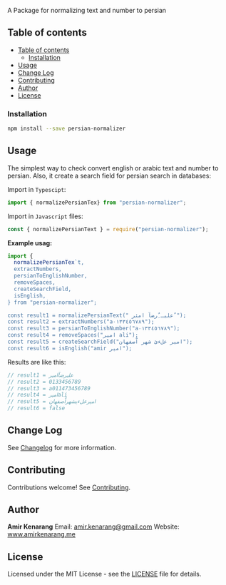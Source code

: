 
A Package for normalizing text and number to persian

## Table of contents

- [Table of contents](#table-of-contents)
  - [Installation](#installation)
- [Usage](#usage)
- [Change Log](#change-log)
- [Contributing](#contributing)
- [Author](#author)
- [License](#license)

### Installation

```bash
npm install --save persian-normalizer
```

## Usage

The simplest way to check convert english or arabic text and number to persian. Also, it create a search field for persian search in databases:

Import in `Typescipt`:

```ts
import { normalizePersianTex} from "persian-normalizer";

```

Import in `Javascript` files:

```js
const { normalizePersianText } = require("persian-normalizer");
```

**Example usag:**

```ts
import {
  normalizePersianTex`t,
  extractNumbers,
  persianToEnglishNumber,
  removeSpaces,
  createSearchField,
  isEnglish,
} from "persian-normalizer";

const result1 = normalizePersianText(" علیـ ٌِرضآ امئر ٌ");
const result2 = extractNumbers("a٠١۳٣٤٥٦٧٨٩");
const result3 = persianToEnglishNumber("a٠١۳٣٤٥٦٧٨٩");
const result4 = removeSpaces("امیر ali");
const result5 = createSearchField("امیر علءئ شهر اّصفهان");
const result6 = isEnglish("amir امیر");

```

Results are like this:

```ts
// result1 = علیرضآامیر
// result2 = 0133456789
// result3 = a011473456789
// result4 = امیرali
// result5 = امیرعلءیشهراّصفهان
// result6 = false
```

## Change Log

See [Changelog](CHANGELOG.md) for more information.

## Contributing

Contributions welcome! See [Contributing](CONTRIBUTING.md).

## Author

**Amir Kenarang**
Email: amir.kenarang@gmail.com
Website: www.amirkenarang.me

## License

Licensed under the MIT License - see the [LICENSE](LICENSE) file for details.
